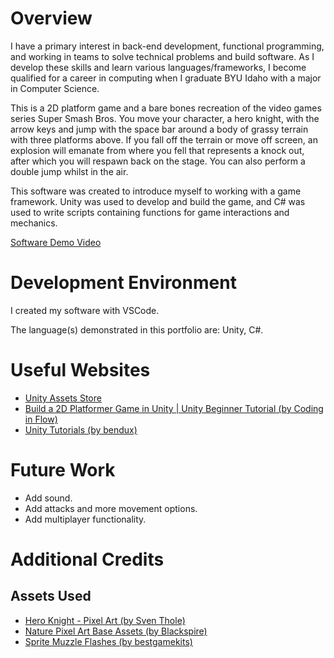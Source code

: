 # Overview

I have a primary interest in back-end development, functional programming, and working in teams to solve technical problems and build software. As I develop these skills and learn various languages/frameworks, I become qualified for a career in computing when I graduate BYU Idaho with a major in Computer Science.

This is a 2D platform game and a bare bones recreation of the video games series Super Smash Bros. You move your character, a hero knight, with the arrow keys and jump with the space bar around a body of grassy terrain with three platforms above. If you fall off the terrain or move off screen, an explosion will emanate from where you fell that represents a knock out, after which you will respawn back on the stage. You can also perform a double jump whilst in the air.

This software was created to introduce myself to working with a game framework. Unity was used to develop and build the game, and C# was used to write scripts containing functions for game interactions and mechanics.

[Software Demo Video](https://youtu.be/7ac1odEGgWE)

# Development Environment

I created my software with VSCode.

The language(s) demonstrated in this portfolio are: Unity, C#.

# Useful Websites

* [Unity Assets Store](https://www.youtube.com/playlist?list=PLrnPJCHvNZuCVTz6lvhR81nnaf1a-b67U)
* [Build a 2D Platformer Game in Unity | Unity Beginner Tutorial (by Coding in Flow)](https://www.youtube.com/playlist?list=PLrnPJCHvNZuCVTz6lvhR81nnaf1a-b67U)
* [Unity Tutorials (by bendux)](https://www.youtube.com/playlist?list=PLyHH_4nd7MkI-jgXnEw3nSVzAqeftSSyM)

# Future Work

* Add sound.
* Add attacks and more movement options.
* Add multiplayer functionality.

# Additional Credits

## Assets Used

* [Hero Knight - Pixel Art (by Sven Thole)](https://assetstore.unity.com/packages/2d/characters/hero-knight-pixel-art-165188)
* [Nature Pixel Art Base Assets (by Blackspire)](https://assetstore.unity.com/packages/2d/environments/nature-pixel-art-base-assets-free-151370)
* [Sprite Muzzle Flashes (by bestgamekits)](https://assetstore.unity.com/packages/2d/textures-materials/sprite-muzzle-flashes-83068)